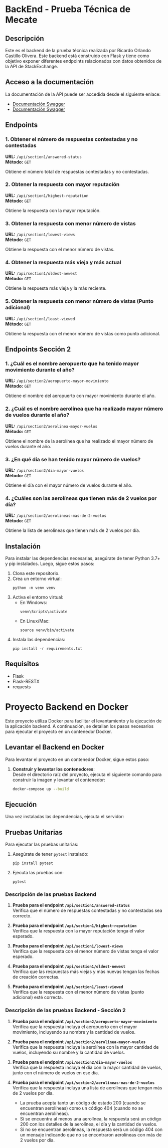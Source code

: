 # BackEnd - Prueba Técnica de Mecate

## Descripción

Este es el backend de la prueba técnica realizada por Ricardo Orlando Castillo Olivera. Este backend está construido con Flask y tiene como objetivo exponer diferentes endpoints relacionados con datos obtenidos de la API de StackExchange.

## Acceso a la documentación

La documentación de la API puede ser accedida desde el siguiente enlace:

- [Documentación Swagger](http://localhost:8087/api/section1/swagger)
- [Documentación Swagger](http://localhost:8087/api/section2/swagger)

## Endpoints

### 1. Obtener el número de respuestas contestadas y no contestadas
**URL:** `/api/section1/answered-status`  
**Método:** `GET`

Obtiene el número total de respuestas contestadas y no contestadas.

### 2. Obtener la respuesta con mayor reputación
**URL:** `/api/section1/highest-reputation`  
**Método:** `GET`

Obtiene la respuesta con la mayor reputación.

### 3. Obtener la respuesta con menor número de vistas
**URL:** `/api/section1/lowest-views`  
**Método:** `GET`

Obtiene la respuesta con el menor número de vistas.

### 4. Obtener la respuesta más vieja y más actual
**URL:** `/api/section1/oldest-newest`  
**Método:** `GET`

Obtiene la respuesta más vieja y la más reciente.

### 5. Obtener la respuesta con menor número de vistas (Punto adicional)
**URL:** `/api/section1/least-viewed`  
**Método:** `GET`

Obtiene la respuesta con el menor número de vistas como punto adicional.


## Endpoints Sección 2

### 1. ¿Cuál es el nombre aeropuerto que ha tenido mayor movimiento durante el año?
**URL:** `/api/section2/aeropuerto-mayor-movimiento`  
**Método:** `GET`

Obtiene el nombre del aeropuerto con mayor movimiento durante el año.

### 2. ¿Cuál es el nombre aerolínea que ha realizado mayor número de vuelos durante el año?
**URL:** `/api/section2/aerolinea-mayor-vuelos`  
**Método:** `GET`

Obtiene el nombre de la aerolínea que ha realizado el mayor número de vuelos durante el año.

### 3. ¿En qué día se han tenido mayor número de vuelos?
**URL:** `/api/section2/dia-mayor-vuelos`  
**Método:** `GET`

Obtiene el día con el mayor número de vuelos durante el año.

### 4. ¿Cuáles son las aerolíneas que tienen más de 2 vuelos por día?
**URL:** `/api/section2/aerolineas-mas-de-2-vuelos`  
**Método:** `GET`

Obtiene la lista de aerolíneas que tienen más de 2 vuelos por día.

## Instalación

Para instalar las dependencias necesarias, asegúrate de tener Python 3.7+ y pip instalados. Luego, sigue estos pasos:

1. Clona este repositorio.
2. Crea un entorno virtual:
    ```
    python -m venv venv
    ```
3. Activa el entorno virtual:
    - En Windows:
      ```
      venv\Scripts\activate
      ```
    - En Linux/Mac:
      ```
      source venv/bin/activate
      ```
4. Instala las dependencias:
    ```
    pip install -r requirements.txt
    ```

## Requisitos

- Flask
- Flask-RESTX
- requests



# Proyecto Backend en Docker

Este proyecto utiliza Docker para facilitar el levantamiento y la ejecución de la aplicación backend. A continuación, se detallan los pasos necesarios para ejecutar el proyecto en un contenedor Docker.

## Levantar el Backend en Docker

Para levantar el proyecto en un contenedor Docker, sigue estos paso:

1. **Construir y levantar los contenedores**:  
   Desde el directorio raíz del proyecto, ejecuta el siguiente comando para construir la imagen y levantar el contenedor:

   ```bash
   docker-compose up --build


## Ejecución

Una vez instaladas las dependencias, ejecuta el servidor:

## Pruebas Unitarias

Para ejecutar las pruebas unitarias:

1. Asegúrate de tener `pytest` instalado:
    ```
    pip install pytest
    ```

2. Ejecuta las pruebas con:
    ```
    pytest
    ```

### Descripción de las pruebas Backend

1. **Prueba para el endpoint `/api/section1/answered-status`**  
   Verifica que el número de respuestas contestadas y no contestadas sea correcto.

2. **Prueba para el endpoint `/api/section1/highest-reputation`**  
   Verifica que la respuesta con la mayor reputación tenga el valor esperado.

3. **Prueba para el endpoint `/api/section1/lowest-views`**  
   Verifica que la respuesta con el menor número de vistas tenga el valor esperado.

4. **Prueba para el endpoint `/api/section1/oldest-newest`**  
   Verifica que las respuestas más viejas y más nuevas tengan las fechas de creación correctas.

5. **Prueba para el endpoint `/api/section1/least-viewed`**  
   Verifica que la respuesta con el menor número de vistas (punto adicional) esté correcta.


### Descripción de las pruebas Backend - Sección 2

1. **Prueba para el endpoint `/api/section2/aeropuerto-mayor-movimiento`**  
   Verifica que la respuesta incluya el aeropuerto con el mayor movimiento, incluyendo su nombre y la cantidad de vuelos.

2. **Prueba para el endpoint `/api/section2/aerolinea-mayor-vuelos`**  
   Verifica que la respuesta incluya la aerolínea con la mayor cantidad de vuelos, incluyendo su nombre y la cantidad de vuelos.

3. **Prueba para el endpoint `/api/section2/dia-mayor-vuelos`**  
   Verifica que la respuesta incluya el día con la mayor cantidad de vuelos, junto con el número de vuelos en ese día.

4. **Prueba para el endpoint `/api/section2/aerolineas-mas-de-2-vuelos`**  
   Verifica que la respuesta incluya una lista de aerolíneas que tengan más de 2 vuelos por día.  
   - La prueba acepta tanto un código de estado 200 (cuando se encuentran aerolíneas) como un código 404 (cuando no se encuentran aerolíneas).  
   - Si se encuentra al menos una aerolínea, la respuesta será un código 200 con los detalles de la aerolínea, el día y la cantidad de vuelos.  
   - Si no se encuentran aerolíneas, la respuesta será un código 404 con un mensaje indicando que no se encontraron aerolíneas con más de 2 vuelos por día.
